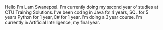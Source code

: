 Hello I'm Liam Swanepoel. I'm currently doing my second year of studies at CTU Training Solutions. I've been coding in Java for 4 years, SQL for 5 years Python for 1 year, C# for 1 year. I'm doing a 3 year course. I'm currently in Artificial Intelligence, my final year.
